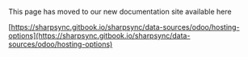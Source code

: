 This page has moved to our new documentation site available here

[https://sharpsync.gitbook.io/sharpsync/data-sources/odoo/hosting-options](https://sharpsync.gitbook.io/sharpsync/data-sources/odoo/hosting-options)
